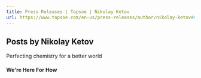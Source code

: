 ```yaml
---
title: Press Releases | Topsoe | Nikolay Ketov
url: https://www.topsoe.com/en-us/press-releases/author/nikolay-ketov#main-content
---
```


## Posts by Nikolay Ketov

Perfecting chemistry for a better world

#### We're Here For How